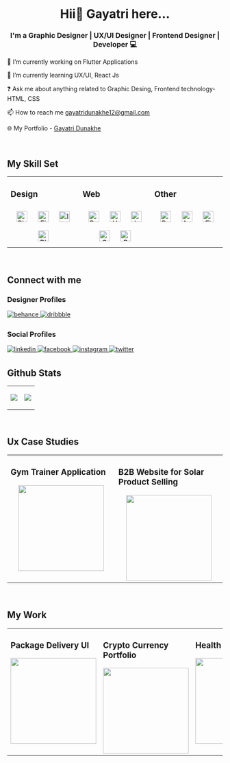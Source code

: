# **<div align="center">Hii👋 Gayatri here...</div>**  
  

### <div align="center">I'm a Graphic Designer |  UX/UI Designer | Frontend Designer | Developer 💻</div>  
  

🔭 I’m currently working on Flutter Applications  
  

🌱 I’m currently learning UX/UI, React Js  
  

❓ Ask me about anything related to Graphic Desing, Frontend technology- HTML, CSS  
  

📫 How to reach me gayatridunakhe12@gmail.com  
  

🌐 My Portfolio - [Gayatri Dunakhe](https://dunakhe.me)  
  

<br/>  


## My Skill Set 
<table><tr><td valign="top" width="33%">



### Design  
<div align="center">  
<img style="margin: 10px" src="https://profilinator.rishav.dev/skills-assets/photoshop-plain.svg" alt="Photoshop" height="25" />  
<img style="margin: 10px" src="https://profilinator.rishav.dev/skills-assets/figma-icon.svg" alt="Figma" height="25" />  
<img style="margin: 10px" src="https://profilinator.rishav.dev/skills-assets/adobe_illustrator-icon.svg" alt="Illustrator" height="25" />  
<img style="margin: 10px" src="https://profilinator.rishav.dev/skills-assets/blender_community_badge_white.svg" alt="Blender" height="25" />  
</div>

</td><td valign="top" width="33%">



### Web  
<div align="center">  
<img style="margin: 10px" src="https://profilinator.rishav.dev/skills-assets/bootstrap-plain.svg" alt="Bootstrap" height="25" />  
<img style="margin: 10px" src="https://profilinator.rishav.dev/skills-assets/html5-original-wordmark.svg" alt="HTML5" height="25" />  
<img style="margin: 10px" src="https://profilinator.rishav.dev/skills-assets/javascript-original.svg" alt="JavaScript" height="25" />  
<img style="margin: 10px" src="https://profilinator.rishav.dev/skills-assets/css3-original-wordmark.svg" alt="CSS3" height="25" />  
<img style="margin: 10px" src="https://profilinator.rishav.dev/skills-assets/php-original.svg" alt="PHP" height="25" />  
</div>

</td><td valign="top" width="33%">



### Other
<div align="center">    
<img style="margin: 10px" src="https://profilinator.rishav.dev/skills-assets/python-original.svg" alt="Python" height="25" />  
<img style="margin: 10px" src="https://profilinator.rishav.dev/skills-assets/android-original-wordmark.svg" alt="Android" height="25" />  
<img style="margin: 10px" src="https://profilinator.rishav.dev/skills-assets/flutterio-icon.svg" alt="Flutter" height="25" />  
</div>

</td></tr></table>

<br/>  



## Connect with me  


### Designer Profiles  
<a href="https://www.behance.net/gayatri_dunakhe" target="_blank">
<img src=https://img.shields.io/badge/behance-%23191919.svg?&style=for-the-badge&logo=behance&logoColor=white alt=behance style="margin-bottom: 5px;" />
</a>
<a href="https://dribbble.com/gayu_gd00" target="_blank">
<img src=https://img.shields.io/badge/dribbble-%23E45285.svg?&style=for-the-badge&logo=dribbble&logoColor=white alt=dribbble style="margin-bottom: 5px;" />
</a>  
  

### Social Profiles  
<a href="https://linkedin.com/in/gayatri-dunakhe-6211a7191/" target="_blank">
<img src=https://img.shields.io/badge/linkedin-%231E77B5.svg?&style=for-the-badge&logo=linkedin&logoColor=white alt=linkedin style="margin-bottom: 5px;" />
</a>
<a href="https://www.facebook.com/gayatri.dunakhe/" target="_blank">
<img src=https://img.shields.io/badge/facebook-%232E87FB.svg?&style=for-the-badge&logo=facebook&logoColor=white alt=facebook style="margin-bottom: 5px;" />
</a>
<a href="https://instagram.com/gayatridunakhe/" target="_blank">
<img src=https://img.shields.io/badge/instagram-%23000000.svg?&style=for-the-badge&logo=instagram&logoColor=white alt=instagram style="margin-bottom: 5px;" />
</a>
<a href="https://twitter.com/DunakheGayatri" target="_blank">
<img src=https://img.shields.io/badge/twitter-%2300acee.svg?&style=for-the-badge&logo=twitter&logoColor=white alt=twitter style="margin-bottom: 5px;" />
</a>  
  

<br/>  


## Github Stats  
<table><tr><td valign="top" width="50%">

![](https://github-readme-stats.vercel.app/api?username=GayatriDunakhe&theme=dark&hide_border=true&include_all_commits=false&count_private=true)

</td><td valign="top" width="50%">

![](https://github-readme-stats.vercel.app/api/top-langs/?username=GayatriDunakhe&theme=dark&hide_border=true&include_all_commits=false&count_private=true&layout=compact)

</td></tr></table>
<br />


## Ux Case Studies

<table><tr><td valign="top" width="33%">

### Gym Trainer Application 
<div align="center">
<a href="https://www.behance.net/gallery/150869971/Case-Study-On-Gym-Trainer-Application" target="_blank">
<img src="https://cdn.dribbble.com/users/9950394/screenshots/19180384/media/c39982278dc4c4a82f547056304140fa.jpg?compress=1&resize=768x576&vertical=top" align="center" height="200" width="" />
</a> 
</div>  


</td><td valign="top" width="33%">


### B2B Website for Solar Product Selling  
<div align="center">
<a href="https://www.behance.net/gallery/150819131/Case-Study-on-B2B-Website-For-Solar-Products" target="_blank"> 
<img src="https://cdn.dribbble.com/users/9950394/screenshots/19172532/media/66a2c403b5f38440f53c0a2af9fbab24.jpg?compress=1&resize=768x576&vertical=top" align="center" height="200" width="" />
</a> 
</div>  


</td></tr></table>
<br />



## My Work

<table><tr><td valign="top" width="33%">

### Package Delivery UI 
<div align="center">
<img src="https://cdn.dribbble.com/users/9950394/screenshots/19066178/media/abe5394c7d47544fc528c995e4977bf5.jpg?compress=1&resize=768x576&vertical=top" align="center" height="200" width="" />
</div>  


</td><td valign="top" width="33%">



### Crypto Currency Portfolio  
<div align="center">
<img src="https://cdn.dribbble.com/users/9950394/screenshots/18468916/media/ec9641e77d90700577fdd25671414292.jpg?compress=1&resize=768x576&vertical=top" align="center" height="200" width="" />
</div>  


</td><td valign="top" width="33%">



### Health Tracking App  
<div align="center">
<img src="https://cdn.dribbble.com/users/9950394/screenshots/18727233/media/216ac66499eb83c2806982e973cd9547.jpg?compress=1&resize=768x576&vertical=top" align="center" height="200" width="" />
</div>  


</td></tr></table>
<br />
